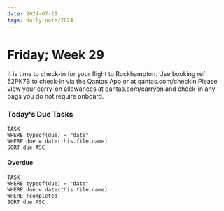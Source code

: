 ```yaml
---
date: 2024-07-19
tags: daily-note/2024
---
```


#  Friday; Week  29


It is time to check-in for your flight to Rockhampton. Use booking ref: 52PK7B to check-in via the Qantas App or at qantas.com/checkin Please view your carry-on allowances at qantas.com/carryon and check-in any bags you do not require onboard.


### Today's Due Tasks

```dataview
TASK 
WHERE typeof(due) = "date"
WHERE due = date(this.file.name)
SORT due ASC
```

#### Overdue

```dataview
TASK 
WHERE typeof(due) = "date"
WHERE due < date(this.file.name)
WHERE !completed
SORT due ASC
```
